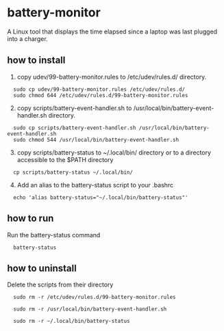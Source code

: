 # battery-monitor
A Linux tool that displays the time elapsed since a laptop was last plugged into a charger.


## how to install

1. copy udev/99-battery-monitor.rules to /etc/udev/rules.d/ directory.
```
  sudo cp udev/99-battery-monitor.rules /etc/udev/rules.d/
  sudo chmod 644 /etc/udev/rules.d/99-battery-monitor.rules
```

2. copy scripts/battery-event-handler.sh to /usr/local/bin/battery-event-handler.sh directory.
```
  sudo cp scripts/battery-event-handler.sh /usr/local/bin/battery-event-handler.sh
  sudo chmod 544 /usr/local/bin/battery-event-handler.sh
```

3. copy scripts/battery-status to ~/.local/bin/ directory or to a directory accessible to the $PATH directory
```
  cp scripts/battery-status ~/.local/bin/
```
4. Add an alias to the battery-status script to your .bashrc
```
  echo 'alias battery-status="~/.local/bin/battery-status"'
```

## how to run 
Run the battery-status command
```
  battery-status 
```

## how to uninstall
 Delete the scripts from their directory

```
  sudo rm -r /etc/udev/rules.d/99-battery-monitor.rules

  sudo rm -r /usr/local/bin/battery-event-handler.sh

  sudo rm -r ~/.local/bin/battery-status
```
